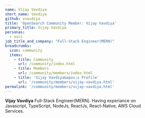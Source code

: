 ```yaml
---
name: Vijay Vavdiya
short_name: Vavdiya
github: vvavdiya
title: 'OpenSearch Community Member: Vijay Vavdiya'
primary_title: Vijay Vavdiya
personas:
  - osci
job_title_and_company: "Full-Stack Engineer(MERN)"
breadcrumbs:
  icon: community
  items:
    - title: Community
      url: /community/index.html
    - title: Members
      url: /community/members/index.html
    - title: 'Vijay Vavdiya&apos;s Profile'
      url: '/community/members/vijay-vavdiya.html'
permalink: '/community/members/vijay-vavdiya.html'
---
```


**Vijay Vavdiya**
Full-Stack Engineer(MERN). Having experiance on Javascript, TypeScript, NodeJs, ReactJs, React-Native, AWS Cloud Services.
